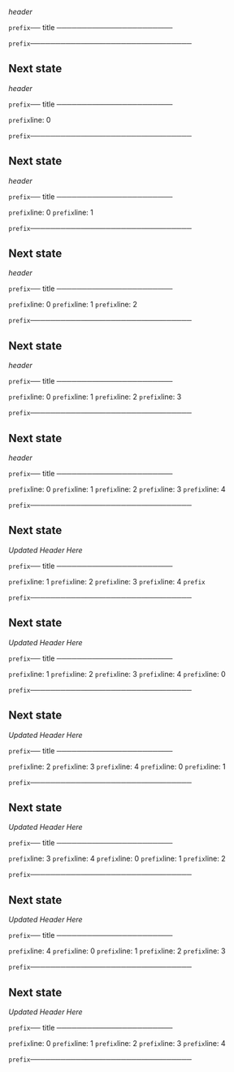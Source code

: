 *header*

`prefix`── title ───────────────────────







`prefix`────────────────────────────────

## Next state

*header*

`prefix`── title ───────────────────────





`prefix`line: 0

`prefix`────────────────────────────────

## Next state

*header*

`prefix`── title ───────────────────────




`prefix`line: 0
`prefix`line: 1

`prefix`────────────────────────────────

## Next state

*header*

`prefix`── title ───────────────────────



`prefix`line: 0
`prefix`line: 1
`prefix`line: 2

`prefix`────────────────────────────────

## Next state

*header*

`prefix`── title ───────────────────────


`prefix`line: 0
`prefix`line: 1
`prefix`line: 2
`prefix`line: 3

`prefix`────────────────────────────────

## Next state

*header*

`prefix`── title ───────────────────────

`prefix`line: 0
`prefix`line: 1
`prefix`line: 2
`prefix`line: 3
`prefix`line: 4

`prefix`────────────────────────────────

## Next state

*Updated Header Here*

`prefix`── title ───────────────────────

`prefix`line: 1
`prefix`line: 2
`prefix`line: 3
`prefix`line: 4
`prefix`

`prefix`────────────────────────────────

## Next state

*Updated Header Here*

`prefix`── title ───────────────────────

`prefix`line: 1
`prefix`line: 2
`prefix`line: 3
`prefix`line: 4
`prefix`line: 0

`prefix`────────────────────────────────

## Next state

*Updated Header Here*

`prefix`── title ───────────────────────

`prefix`line: 2
`prefix`line: 3
`prefix`line: 4
`prefix`line: 0
`prefix`line: 1

`prefix`────────────────────────────────

## Next state

*Updated Header Here*

`prefix`── title ───────────────────────

`prefix`line: 3
`prefix`line: 4
`prefix`line: 0
`prefix`line: 1
`prefix`line: 2

`prefix`────────────────────────────────

## Next state

*Updated Header Here*

`prefix`── title ───────────────────────

`prefix`line: 4
`prefix`line: 0
`prefix`line: 1
`prefix`line: 2
`prefix`line: 3

`prefix`────────────────────────────────

## Next state

*Updated Header Here*

`prefix`── title ───────────────────────

`prefix`line: 0
`prefix`line: 1
`prefix`line: 2
`prefix`line: 3
`prefix`line: 4

`prefix`────────────────────────────────
